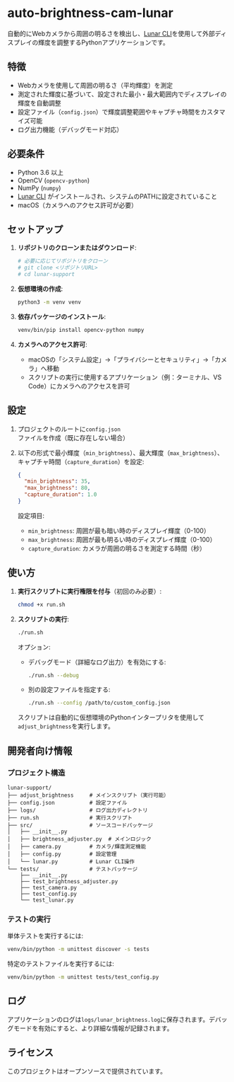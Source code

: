 # auto-brightness-cam-lunar

自動的にWebカメラから周囲の明るさを検出し、[Lunar CLI](https://lunar.fyi/#cli)を使用して外部ディスプレイの輝度を調整するPythonアプリケーションです。

## 特徴

* Webカメラを使用して周囲の明るさ（平均輝度）を測定
* 測定された輝度に基づいて、設定された最小・最大範囲内でディスプレイの輝度を自動調整
* 設定ファイル（`config.json`）で輝度調整範囲やキャプチャ時間をカスタマイズ可能
* ログ出力機能（デバッグモード対応）

## 必要条件

* Python 3.6 以上
* OpenCV (`opencv-python`)
* NumPy (`numpy`)
* [Lunar CLI](https://lunar.fyi/#cli) がインストールされ、システムのPATHに設定されていること
* macOS（カメラへのアクセス許可が必要）

## セットアップ

1. **リポジトリのクローンまたはダウンロード**:
   ```bash
   # 必要に応じてリポジトリをクローン
   # git clone <リポジトリURL>
   # cd lunar-support
   ```

2. **仮想環境の作成**:
   ```bash
   python3 -m venv venv
   ```

3. **依存パッケージのインストール**:
   ```bash
   venv/bin/pip install opencv-python numpy
   ```

4. **カメラへのアクセス許可**:
   * macOSの「システム設定」→「プライバシーとセキュリティ」→「カメラ」へ移動
   * スクリプトの実行に使用するアプリケーション（例：ターミナル、VS Code）にカメラへのアクセスを許可

## 設定

1. プロジェクトのルートに`config.json`ファイルを作成（既に存在しない場合）
2. 以下の形式で最小輝度（`min_brightness`）、最大輝度（`max_brightness`）、キャプチャ時間（`capture_duration`）を設定:

   ```json
   {
     "min_brightness": 35,
     "max_brightness": 80,
     "capture_duration": 1.0
   }
   ```
   
   設定項目:
   * `min_brightness`: 周囲が最も暗い時のディスプレイ輝度（0-100）
   * `max_brightness`: 周囲が最も明るい時のディスプレイ輝度（0-100）
   * `capture_duration`: カメラが周囲の明るさを測定する時間（秒）

## 使い方

1. **実行スクリプトに実行権限を付与**（初回のみ必要）:
   ```bash
   chmod +x run.sh
   ```

2. **スクリプトの実行**:
   ```bash
   ./run.sh
   ```
   
   オプション:
   * デバッグモード（詳細なログ出力）を有効にする:
     ```bash
     ./run.sh --debug
     ```
   * 別の設定ファイルを指定する:
     ```bash
     ./run.sh --config /path/to/custom_config.json
     ```

   スクリプトは自動的に仮想環境のPythonインタープリタを使用して`adjust_brightness`を実行します。

## 開発者向け情報

### プロジェクト構造

```
lunar-support/
├── adjust_brightness     # メインスクリプト（実行可能）
├── config.json           # 設定ファイル
├── logs/                 # ログ出力ディレクトリ
├── run.sh                # 実行スクリプト
├── src/                  # ソースコードパッケージ
│   ├── __init__.py
│   ├── brightness_adjuster.py  # メインロジック
│   ├── camera.py         # カメラ/輝度測定機能
│   ├── config.py         # 設定管理
│   └── lunar.py          # Lunar CLI操作
└── tests/                # テストパッケージ
    ├── __init__.py
    ├── test_brightness_adjuster.py
    ├── test_camera.py
    ├── test_config.py
    └── test_lunar.py
```

### テストの実行

単体テストを実行するには:

```bash
venv/bin/python -m unittest discover -s tests
```

特定のテストファイルを実行するには:

```bash
venv/bin/python -m unittest tests/test_config.py
```

## ログ

アプリケーションのログは`logs/lunar_brightness.log`に保存されます。デバッグモードを有効にすると、より詳細な情報が記録されます。

## ライセンス

このプロジェクトはオープンソースで提供されています。
